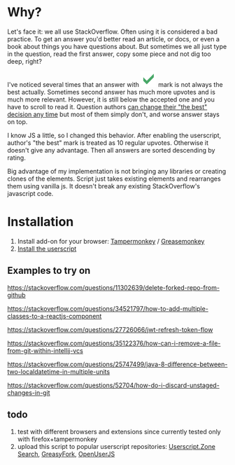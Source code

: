 # Why?

Let's face it: we all use StackOverflow. Often using it is considered a bad practice. To get an answer you'd better read an article, or docs, or even a book about things you have questions about. But sometimes we all just type in the question, read the first answer, copy some piece and not dig too deep, right?

I've noticed several times that an answer with ![the best](https://github.com/muRn/proper-sort/raw/main/best-answer.png) mark is not always the best actually. Sometimes second answer has much more upvotes and is much more relevant. However, it is still below the accepted one and you have to scroll to read it. Question authors [can change their "the best" decision any time](https://stackoverflow.com/help/someone-answers) but most of them simply don't, and worse answer stays on top.

I know JS a little, so I changed this behavior. After enabling the userscript, author's "the best" mark is treated as 10 regular upvotes. Otherwise it doesn't give any advantage. Then all answers are sorted descending by rating. 

Big advantage of my implementation is not bringing any libraries or creating clones of the elements. Script just takes existing elements and rearranges them using vanilla js. It doesn't break any existing StackOverflow's javascript code.

# Installation

1. Install add-on for your browser: [Tampermonkey](https://www.tampermonkey.net/) / [Greasemonkey](https://www.greasespot.net/)
2. [Install the userscript](https://github.com/muRn/proper-sort/raw/main/proper-sort.user.js)

## Examples to try on

https://stackoverflow.com/questions/11302639/delete-forked-repo-from-github

https://stackoverflow.com/questions/34521797/how-to-add-multiple-classes-to-a-reactjs-component

https://stackoverflow.com/questions/27726066/jwt-refresh-token-flow

https://stackoverflow.com/questions/35122376/how-can-i-remove-a-file-from-git-within-intellij-vcs

https://stackoverflow.com/questions/25747499/java-8-difference-between-two-localdatetime-in-multiple-units

https://stackoverflow.com/questions/52704/how-do-i-discard-unstaged-changes-in-git

## todo
1) test with different browsers and extensions since currently tested only with firefox+tampermonkey
2) upload this script to popular userscript repositories: [Userscript.Zone Search](https://www.userscript.zone/), [GreasyFork](https://greasyfork.org/), [OpenUserJS](https://openuserjs.org/)
